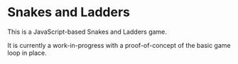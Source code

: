 # Snakes and Ladders

This is a JavaScript-based Snakes and Ladders game.

It is currently a work-in-progress with a proof-of-concept of the basic game loop in place.

